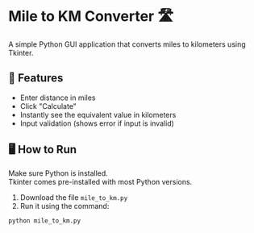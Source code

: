 # Mile to KM Converter 🛣️

A simple Python GUI application that converts miles to kilometers using Tkinter.

## 🧮 Features

- Enter distance in miles
- Click "Calculate"
- Instantly see the equivalent value in kilometers
- Input validation (shows error if input is invalid)

## 🖥️ How to Run

Make sure Python is installed.  
Tkinter comes pre-installed with most Python versions.

1. Download the file `mile_to_km.py`
2. Run it using the command:

```bash
python mile_to_km.py

